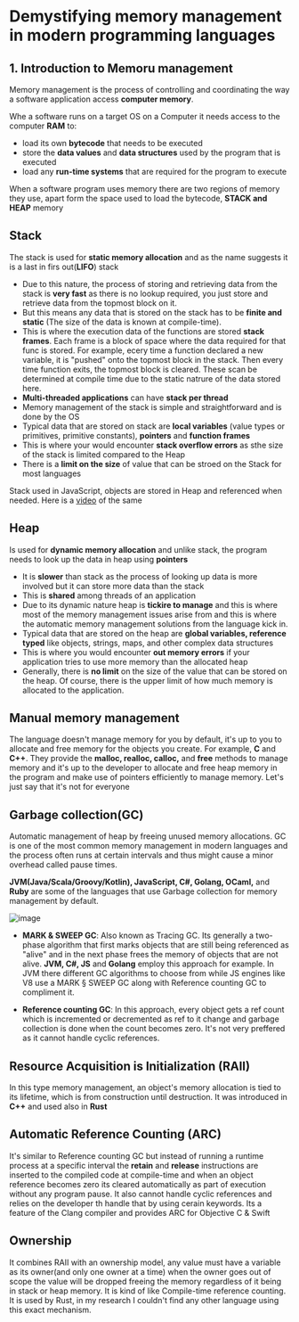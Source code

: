 # Demystifying memory management in modern programming languages

## 1. Introduction to Memoru management

Memory management is the process of controlling and coordinating the way a software application access **computer memory**.

Whe a software runs on a target OS on a Computer it needs access to the computer **RAM** to: 
  - load its own **bytecode** that needs to be executed
  - store the **data values** and **data structures** used by the program that is executed
  - load any **run-time systems** that are required for the program to execute

When a software program uses memory there are two regions of memory they use, apart form the space used to load the bytecode, **STACK and HEAP** memory

## Stack

The stack is used for **static memory allocation** and as the name suggests it is a last in firs out(**LIFO**) stack 
   - Due to this nature, the process of storing and retrieving data from the stack is **very fast** as there is no lookup required, you just store and retrieve data from the topmost block on it.
   - But this means any data that is stored on the stack has to be **finite and static** (The size of the data is known at compile-time).
   - This is where the execution data of the functions are stored **stack frames**. Each frame is a block of space where the data required for that func is stored. For example, ecery time a function declared a new variable, it is "pushed" onto the topmost block in the stack. Then every time function exits, the topmost block is cleared. These scan be determined at compile time due to the static natrure of the data stored here.
   - **Multi-threaded applications** can have **stack per thread**
   - Memory management of the stack is simple and straightforward and is done by the OS
   - Typical data that are stored on stack are **local variables** (value types or primitives, primitive constants), **pointers** and **function frames**
   - This is where your would encounter **stack overflow errors** as sthe size of the stack is limited compared to the Heap
   - There is a **limit on the size** of value that can be stroed on the Stack for most languages

Stack used in JavaScript, objects are stored in Heap and referenced when needed. Here is a [video](https://www.youtube.com/watch?v=95_CAUC9nvE) of the same

## Heap

Is used for **dynamic memory allocation** and unlike stack, the program needs to look up the data in heap using **pointers**

  - It is **slower** than stack as the process of looking up data is more involved but it can store more data than the stack
  - This is **shared** among threads of an application
  - Due to its dynamic nature heap is **tickire to manage** and this is where most of the memory management issues arise from and this is where the automatic memory management solutions from the language kick in.
  - Typical data that are stored on the heap are **global variables, reference typed** like objects, strings, maps, and other complex data structures
  - This is where you would encounter **out memory errors** if your application tries to use more memory than the allocated heap
  - Generally, there is **no limit** on the size of the value that can be stored on the heap. Of course, there is the upper limit of how much memory is allocated to the application.


## Manual memory management

The language doesn't manage memory for you by default, it's up to you to allocate and free memory for the objects you create. For example, **C** and **C++**. They provide the **malloc, realloc, calloc,** and **free** methods to manage memory and it's up to the developer to allocate and free heap memory in the program and make use of pointers efficiently to manage memory. Let's just say that it's not for everyone 

## Garbage collection(GC)

Automatic management of heap by freeing unused memory allocations. GC is one of the most common memory management in modern languages and the process often runs at certain intervals and thus might cause a minor overhead called pause times.

**JVM(Java/Scala/Groovy/Kotlin), JavaScript, C#, Golang, OCaml,** and **Ruby** are some of the languages that use Garbage collection for memory management by default.

![image](https://user-images.githubusercontent.com/49281851/182045648-378ea1dc-7a57-4325-ac30-78436de9452b.png)

  - **MARK & SWEEP GC**: Also known as Tracing GC. Its generally a two-phase algorithm that first marks objects that are still being referenced as "alive" and in the next phase frees the memory of objects that are not alive. **JVM, C#, JS** and **Golang** employ this approach for example. In JVM there different GC algorithms to choose from while JS engines like V8 use a MARK § SWEEP GC  along with Reference counting GC to compliment it. 

  - **Reference counting GC**: In this approach, every object gets a ref count which is incremented or decremented as ref to it change and garbage collection is done when the count becomes zero. It's not very preffered as it cannot handle cyclic references.

## Resource Acquisition is Initialization (RAII)

In this type memory management, an object's memory allocation is tied to its lifetime, which is from construction until destruction. It was introduced in **C++** and used also in **Rust**

## Automatic Reference Counting (ARC)

It's similar to Reference counting GC but instead of running a runtime process at a specific interval the **retain** and **release** instructions are inserted to the compiled code at compile-time and when an object reference becomes zero its cleared automatically as part of execution without any program pause. It also cannot handle cyclic references and relies on the developer th handle that by using cerain keywords. Its a feature of the Clang compiler and provides ARC for Objective C & Swift

## Ownership

It combines RAII with an ownership model, any value must have a variable as its owner(and only one owner at a time) when the owner goes out of scope the value will be dropped freeing the memory regardless of it being in stack or heap memory. It is kind of like Compile-time reference counting. It is used by Rust, in my research I couldn't find any other language using this exact mechanism.

